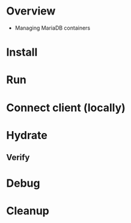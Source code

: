 # Overview
- Managing MariaDB containers


# Install


# Run


# Connect client (locally)


# Hydrate


## Verify


# Debug


# Cleanup
